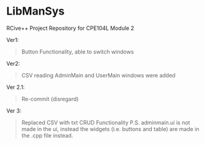 # LibManSys
RCive++ Project Repository for CPE104L Module 2

Ver1:
 > Button Functionality, able to switch windows

Ver2:
 > CSV reading
 > AdminMain and UserMain windows were added

Ver 2.1:
 > Re-commit (disregard)

Ver 3:
 > Replaced CSV with txt
 > CRUD Functionality
 > P.S. adminmain.ui is not made in the ui, instead the widgets (i.e. buttons and table) are made in the .cpp file instead.
